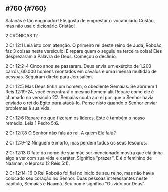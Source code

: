 ## #760 {#760}

Satanás é tão enganador! Ele gosta de emprestar o vocabulário Cristão, mas não usa o dicionário Cristão!

2 CRÔNICAS 12

2 Cr 12:1 Leia isto com atenção. O primeiro rei deste reino de Judá, Roboão, faz 3 coisas neste versículo. E repare quem o seguiu na terceira coisa! Eles desprezaram a Palavra de Deus. Começou o declínio.

2 Cr 12:2-4 Cinco anos se passaram. Deus envia um exército de 1.200 carros, 60.000 homens montados em cavalos e uma imensa multidão de pessoas. Seguiram direto para Jerusalém.

2 Cr 12:5 Mas Deus tinha um homem, o obediente Semaías. Se abrir em 1 Reis 12:19-24, você encontrará o mesmo homem ali. Repare como ele é chamado no versículo 22\. Semaías conta ao rei por que o Senhor havia enviado o rei do Egito para atacá-lo. Pense nisto quando o Senhor enviar problemas à sua vida.

2 Cr 12:6 Repare no que fizeram os líderes. Este é também o nosso remédio. Leia 1 Pedro 5:6.

2 Cr 12:7,8 O Senhor não fala ao rei. A quem Ele fala?

2 Cr 12:9-12 Ninguém é morto, mas perdem todos os seus tesouros.

2 Cr 12:13 O fato do nome de sua mãe ser mencionado mostra que ela tinha algo a ver com sua vida e caráter. Significa &quot;prazer&quot;. E é o feminino de Naaman, o leproso (2 Reis 5:1).

2 Cr 12:14-16 O Rei Roboão foi fiel no início de seu reino, mas não havia colocado seu coração no Senhor. Duas pessoas interessantes neste capítulo, Semaías e Naamã. Seu nome significa &quot;Ouvido por Deus&quot;.